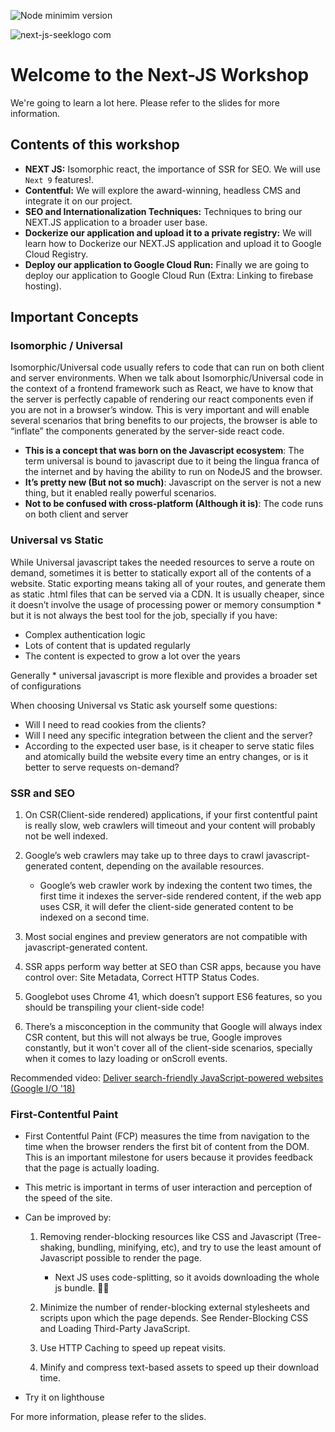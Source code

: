 ![Node minimim version](https://img.shields.io/node/v/next)

![next-js-seeklogo com](https://user-images.githubusercontent.com/51496994/62640886-bc7d2480-b8ff-11e9-9cbf-54b83054efd0.png)

# Welcome to the Next-JS Workshop

We're going to learn a lot here. Please refer to the slides for more information.

## Contents of this workshop

- **NEXT JS:** Isomorphic react, the importance of SSR for SEO. We will use `Next 9` features!.
- **Contentful:** We will explore the award-winning, headless CMS and integrate it on our project.
- **SEO and Internationalization Techniques:** Techniques to bring our NEXT.JS application to a broader user base.
- **Dockerize our application and upload it to a private registry:** We will learn how to Dockerize our NEXT.JS application and upload it to Google Cloud Registry.
- **Deploy our application to Google Cloud Run:** Finally we are going to deploy our application to Google Cloud Run (Extra: Linking to firebase hosting).

## Important Concepts

### Isomorphic / Universal

Isomorphic/Universal code usually refers to code that can run on both client and server environments.
When we talk about Isomorphic/Universal code in the context of a frontend framework such as React, we have to know that the server is perfectly capable of rendering our react components even if you are not in a browser’s window. This is very important and will enable several scenarios that bring benefits to our projects, the browser is able to “inflate” the components generated by the server-side react code.

- **This is a concept that was born on the Javascript ecosystem**: The term universal is bound to javascript due to it being the lingua franca of the internet and by having the ability to run on NodeJS and the browser.
- **It’s pretty new (But not so much)**: Javascript on the server is not a new thing, but it enabled really powerful scenarios.
- **Not to be confused with cross-platform (Although it is)**: The code runs on both client and server

### Universal vs Static

While Universal javascript takes the needed resources to serve a route on demand, sometimes it is better to statically export all of the contents of a website.
Static exporting means taking all of your routes, and generate them as static .html files that can be served via a CDN. It is usually cheaper, since it doesn’t involve the usage of processing power or memory consumption * but it is not always the best tool for the job, specially if you have:

- Complex authentication logic
- Lots of content that is updated regularly
- The content is expected to grow a lot over the years

Generally * universal javascript is more flexible and provides a broader set of configurations

When choosing Universal vs Static ask yourself some questions:

- Will I need to read cookies from the clients?
- Will I need any specific integration between the client and the server?
- According to the expected user base, is it cheaper to serve static files and atomically build the website every time an entry changes, or is it better to serve requests on-demand?

### SSR and SEO

1. On CSR(Client-side rendered) applications, if your first contentful paint is really slow, web crawlers will timeout and your content will probably not be well indexed.
2. Google’s web crawlers may take up to three days to crawl javascript-generated content, depending on the available resources.

   - Google’s web crawler work by indexing the content two times, the first time it indexes the server-side rendered content, if the web app uses CSR, it will defer the client-side generated content to be indexed on a second time.

3. Most social engines and preview generators are not compatible with javascript-generated content.
4. SSR apps perform way better at SEO than CSR apps, because you have control over: Site Metadata, Correct HTTP Status Codes.
5. Googlebot uses Chrome 41, which doesn’t support ES6 features, so you should be transpiling your client-side code!
6. There’s a misconception in the community that Google will always index CSR content, but this will not always be true, Google improves constantly, but it won't cover all of the client-side scenarios, specially when it comes to lazy loading or onScroll events.

Recommended video:
[Deliver search-friendly JavaScript-powered websites (Google I/O '18)
](https://youtu.be/PFwUbgvpdaQ)

### First-Contentful Paint

- First Contentful Paint (FCP) measures the time from navigation to the time when the browser renders the first bit of content from the DOM. This is an important milestone for users because it provides feedback that the page is actually loading.
- This metric is important in terms of user interaction and perception of the speed of the site.
- Can be improved by:

  1. Removing render-blocking resources like CSS and Javascript (Tree-shaking, bundling, minifying, etc), and try to use the least amount of Javascript possible to render the page.

     - Next JS uses code-splitting, so it avoids downloading the whole js bundle. 💪🏼

  2. Minimize the number of render-blocking external stylesheets and scripts upon which the page depends. See Render-Blocking CSS and Loading Third-Party JavaScript.
  3. Use HTTP Caching to speed up repeat visits.
  4. Minify and compress text-based assets to speed up their download time.

- Try it on lighthouse

For more information, please refer to the slides.

